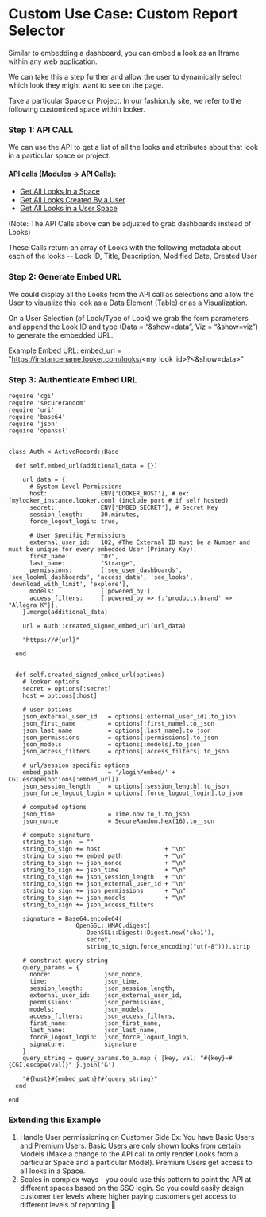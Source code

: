 # Custom Use Case: Custom Report Selector


Similar to embedding a dashboard, you can embed a look as an Iframe within any web application. 

We can take this a step further and allow the user to dynamically select which look they might want to see on the page. 

Take a particular Space or Project. In our fashion.ly site, we refer to the following customized space within looker. 


### Step 1: API CALL
We can use the API to get a list of all the looks and attributes about that look in a particular space or project. 

#### API calls (Modules -> API Calls):

* [Get All Looks In a Space](https://github.com/llooker/powered_by_modules/blob/master/Modules/API%20Calls/list_of_looks_in_a_space.md)
* [Get All Looks Created By a User](https://github.com/llooker/powered_by_modules/blob/master/Modules/API%20Calls/list_of_looks_created_by_user.md)
* [Get All Looks in a User Space](https://github.com/llooker/powered_by_modules/blob/master/Modules/API%20Calls/get_looks_in_user_space.rb)

(Note: The API Calls above can be adjusted to grab dashboards instead of Looks)


These Calls return an array of Looks with the following metadata about each of the looks -- Look ID, Title, Description, Modified Date, Created User

### Step 2: Generate Embed URL 

We could display all the Looks from the API call as selections and allow the User to visualize this look as a Data Element (Table) or as a Visualization.

On a User Selection (of Look/Type of Look) we grab the form parameters and append the Look ID and type (Data = “&show=data”, Viz = “&show=viz”) to generate the embedded URL. 


Example Embed URL: 
embed_url = "https://instancename.looker.com/looks/<my_look_id>?<&show=data>"



### Step 3: Authenticate Embed URL 

```
require 'cgi'
require 'securerandom'
require 'uri'
require 'base64'
require 'json'
require 'openssl'


class Auth < ActiveRecord::Base

  def self.embed_url(additional_data = {})

    url_data = {
      # System Level Permissions        
      host:               ENV['LOOKER_HOST'], # ex: [mylooker_instance.looker.com] (include port # if self hosted)
      secret:             ENV['EMBED_SECRET'], # Secret Key 
      session_length:     30.minutes,
      force_logout_login: true,

      # User Specific Permissions
      external_user_id:   102, #The External ID must be a Number and must be unique for every embedded User (Primary Key). 
      first_name:         "Dr",
      last_name:          "Strange",
      permissions:        ['see_user_dashboards', 'see_lookml_dashboards', 'access_data', 'see_looks', 'download_with_limit', 'explore'],
      models:             ['powered_by'],
      access_filters:     {:powered_by => {:'products.brand' => "Allegra K"}},
    }.merge(additional_data)

    url = Auth::created_signed_embed_url(url_data)

    "https://#{url}"

  end


  def self.created_signed_embed_url(options)
    # looker options
    secret = options[:secret]
    host = options[:host]

    # user options
    json_external_user_id   = options[:external_user_id].to_json
    json_first_name         = options[:first_name].to_json
    json_last_name          = options[:last_name].to_json
    json_permissions        = options[:permissions].to_json
    json_models             = options[:models].to_json
    json_access_filters     = options[:access_filters].to_json

    # url/session specific options
    embed_path              = '/login/embed/' + CGI.escape(options[:embed_url])
    json_session_length     = options[:session_length].to_json
    json_force_logout_login = options[:force_logout_login].to_json

    # computed options
    json_time               = Time.now.to_i.to_json
    json_nonce              = SecureRandom.hex(16).to_json

    # compute signature
    string_to_sign  = ""
    string_to_sign += host                  + "\n"
    string_to_sign += embed_path            + "\n"
    string_to_sign += json_nonce            + "\n"
    string_to_sign += json_time             + "\n"
    string_to_sign += json_session_length   + "\n"
    string_to_sign += json_external_user_id + "\n"
    string_to_sign += json_permissions      + "\n"
    string_to_sign += json_models           + "\n"
    string_to_sign += json_access_filters

    signature = Base64.encode64(
                   OpenSSL::HMAC.digest(
                      OpenSSL::Digest::Digest.new('sha1'),
                      secret,
                      string_to_sign.force_encoding("utf-8"))).strip

    # construct query string
    query_params = {
      nonce:               json_nonce,
      time:                json_time,
      session_length:      json_session_length,
      external_user_id:    json_external_user_id,
      permissions:         json_permissions,
      models:              json_models,
      access_filters:      json_access_filters,
      first_name:          json_first_name,
      last_name:           json_last_name,
      force_logout_login:  json_force_logout_login,
      signature:           signature
    }
    query_string = query_params.to_a.map { |key, val| "#{key}=#{CGI.escape(val)}" }.join('&')

    "#{host}#{embed_path}?#{query_string}"
  end

end
```



### Extending this Example 

1. Handle User permissioning on Customer Side
	Ex: You have Basic Users and Premium Users. Basic Users are only shown looks from certain Models (Make a change to the API call to only render Looks from a particular Space and a particular Model). Premium Users get access to all looks in a Space. 
2. Scales in complex ways - you could use this pattern to point the API at different spaces based on the SSO login.  So you could easily design customer tier levels where higher paying customers get access to different levels of reporting

